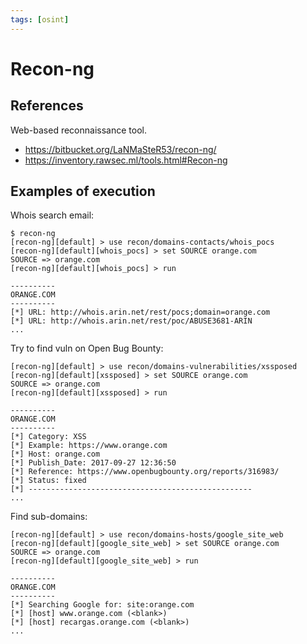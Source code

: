 ```yaml
---
tags: [osint]
---
```

# Recon-ng

## References

Web-based reconnaissance tool.

- https://bitbucket.org/LaNMaSteR53/recon-ng/
- https://inventory.rawsec.ml/tools.html#Recon-ng

## Examples of execution

Whois search email:

```
$ recon-ng
[recon-ng][default] > use recon/domains-contacts/whois_pocs
[recon-ng][default][whois_pocs] > set SOURCE orange.com
SOURCE => orange.com
[recon-ng][default][whois_pocs] > run

----------
ORANGE.COM
----------
[*] URL: http://whois.arin.net/rest/pocs;domain=orange.com
[*] URL: http://whois.arin.net/rest/poc/ABUSE3681-ARIN
...
```

Try to find vuln on Open Bug Bounty:

```
[recon-ng][default] > use recon/domains-vulnerabilities/xssposed
[recon-ng][default][xssposed] > set SOURCE orange.com
SOURCE => orange.com
[recon-ng][default][xssposed] > run

----------
ORANGE.COM
----------
[*] Category: XSS
[*] Example: https://www.orange.com
[*] Host: orange.com
[*] Publish_Date: 2017-09-27 12:36:50
[*] Reference: https://www.openbugbounty.org/reports/316983/
[*] Status: fixed
[*] --------------------------------------------------
...
```

Find sub-domains:

```
[recon-ng][default] > use recon/domains-hosts/google_site_web
[recon-ng][default][google_site_web] > set SOURCE orange.com
SOURCE => orange.com
[recon-ng][default][google_site_web] > run

----------
ORANGE.COM
----------
[*] Searching Google for: site:orange.com
[*] [host] www.orange.com (<blank>)
[*] [host] recargas.orange.com (<blank>)
...
```

